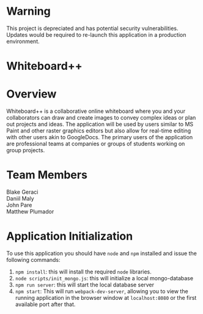 # Warning
This project is depreciated and has potential security vulnerabilities. Updates would be required to re-launch this application in a production environment.

# Whiteboard++

# Overview

Whiteboard++ is a collaborative online whiteboard where you and your collaborators can draw and create images to convey complex ideas or plan out projects and ideas. The application will be used by users similar to MS Paint and other raster graphics editors but also allow for real-time editing with other users akin to GoogleDocs. The primary users of the application are professional teams at companies or groups of students working on group projects. 

# Team Members

Blake Geraci<br/>
Daniil Maly<br/>
John Pare <br/>
Matthew Plumador

# Application Initialization

To use this application you should have `node` and `npm` installed and issue the following commands:

1. `npm install`: this will install the required `node` libraries.
2. `node scripts/init_mongo.js`: this will initialize a local mongo-database
3. `npm run server`: this will start the local database server
4. `npm start`: This will run `webpack-dev-server`, allowing you to view the running application in the browser window at `localhost:8080` or the first available port after that.
